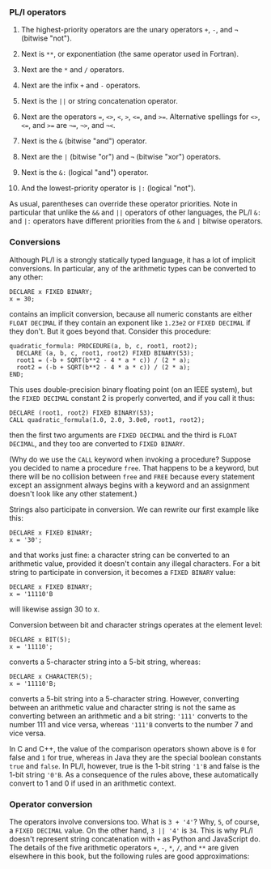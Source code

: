 ### PL/I operators

1. The highest-priority operators are 
   the unary operators `+`, `-`, and `¬` (bitwise "not").
   
2. Next is `**`, or exponentiation
   (the same operator used in Fortran).
   
2. Next are the `*` and `/` operators.

3. Next are the infix `+` and `-` operators.

4. Next is the `||` or string concatenation operator.

5. Next are the operators `=`, `<>`, `<`, `>`, `<=`, and `>=`.
   Alternative spellings for `<>`, `<=`, and `>=`
   are `¬=`, `¬>`, and `¬<`.
   
6. Next is the `&` (bitwise "and") operator.

7. Next are the `|` (bitwise "or") and `¬` (bitwise "xor") operators.

8. Next is the `&:` (logical "and") operator.

9. And the lowest-priority operator is `|:` (logical "not").

As usual, parentheses can override these operator priorities.
Note in particular that unlike the `&&` and `||` operators
of other languages, the PL/I `&:` and `|:` operators
have different priorities from the `&` and `|` bitwise operators.

### Conversions

Although PL/I is a strongly statically typed language, it has a lot
of implicit conversions.  In particular, any of the arithmetic types
can be converted to any other:

```
DECLARE x FIXED BINARY;
x = 30;
```

contains an implicit conversion, because all numeric constants are
either `FLOAT DECIMAL` if they contain an exponent like `1.23e2`
or `FIXED DECIMAL` if they don't.  But it goes beyond that.  Consider
this procedure:

```
quadratic_formula: PROCEDURE(a, b, c, root1, root2);
  DECLARE (a, b, c, root1, root2) FIXED BINARY(53);
  root1 = (-b + SQRT(b**2 - 4 * a * c)) / (2 * a);
  root2 = (-b + SQRT(b**2 - 4 * a * c)) / (2 * a);
END;
```

This uses double-precision binary floating point (on an IEEE system),
but the `FIXED DECIMAL` constant 2 is properly converted, and
if you call it thus:

```
DECLARE (root1, root2) FIXED BINARY(53);
CALL quadratic_formula(1.0, 2.0, 3.0e0, root1, root2);
```

then the first two arguments are `FIXED DECIMAL` and the third is
`FLOAT DECIMAL`, and they too are converted to `FIXED BINARY`.

(Why do we use the `CALL` keyword when invoking a procedure?
Suppose you decided to name a procedure `free`.  That happens
to be a keyword, but there will be no collision between `free`
and `FREE` because every statement except an assignment always
begins with a keyword and an assignment doesn't look like
any other statement.)

Strings also participate in conversion.  We can
rewrite our first example like this:

```
DECLARE x FIXED BINARY;
x = '30';
```

and that works just fine: a character string can be converted to
an arithmetic value, provided it doesn't contain any illegal
characters.  For a bit string to participate in conversion,
it becomes a `FIXED BINARY` value:

```
DECLARE x FIXED BINARY;
x = '11110'B
```

will likewise assign 30 to x.

Conversion between bit and character strings operates
at the element level:

```
DECLARE x BIT(5);
x = '11110';
```

converts a 5-character string into a 5-bit string, whereas:

```
DECLARE x CHARACTER(5);
x = '11110'B;
```

converts a 5-bit string into a 5-character string.  However,
converting between an arithmetic value and character string is not the
same as converting between an arithmetic and a bit string:
`'111'` converts to the number 111 and vice versa, whereas `'111'B`
converts to the number 7 and vice versa.

In C and C++, the value of the comparison operators shown above is
`0` for false and `1` for true, whereas in Java they are the
special boolean constants `true` and `false`.  In PL/I, however,
true is the 1-bit string `'1'B` and false is the 1-bit string `'0'B`.
As a consequence of the rules above, these automatically convert
to 1 and 0 if used in an arithmetic context.

### Operator conversion

The operators involve conversions too.  What is `3 + '4'`?  Why, `5`,
of course, a `FIXED DECIMAL` value.  On the other hand, `3 || '4'`
is `34`.  This is why PL/I doesn't represent string concatenation
with `+` as Python and JavaScript do.  The details of the five
arithmetic operators `+`, `-`, `*`, `/`, and `**` are given
elsewhere in this book, but the following rules are good approximations:
